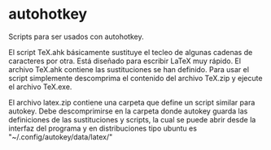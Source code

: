 # autohotkey
Scripts para ser usados con autohotkey.

El script TeX.ahk básicamente sustituye el tecleo de algunas cadenas de caracteres por otra. Está diseñado para escribir LaTeX muy rápido. El archivo TeX.ahk contiene las sustituciones se han definido. Para usar el script simplemente descomprima el contenido del archivo TeX.zip y ejecute el archivo TeX.exe.

El archivo latex.zip contiene una carpeta que define un script similar para autokey. Debe descomprimirse en la carpeta donde autokey guarda las definiciones de las sustituciones y scripts, la cual se puede abrir desde la interfaz del programa y en distribuciones tipo ubuntu es "~/.config/autokey/data/latex/"
